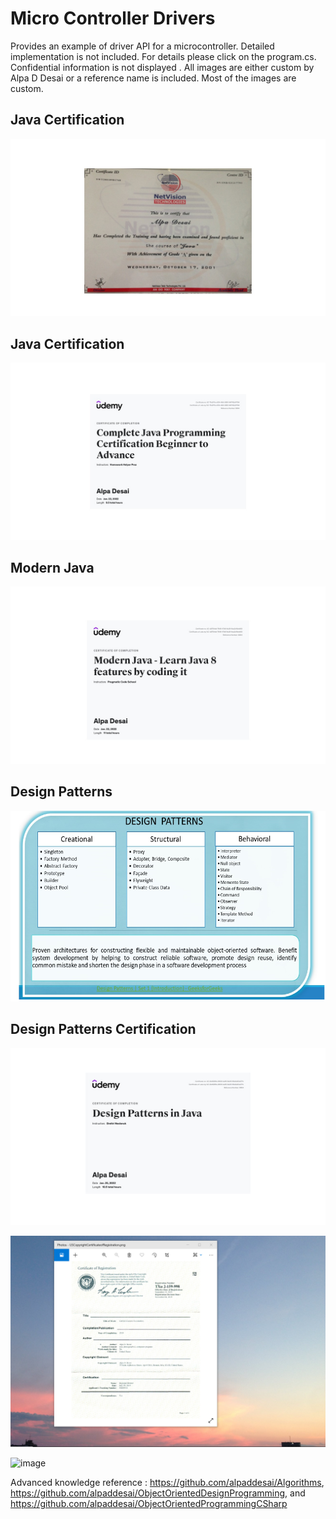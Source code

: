 # Micro Controller Drivers

Provides an example of driver API for a microcontroller. Detailed implementation is not included. For details please click on the program.cs. Confidential information is not displayed . All images are either custom by Alpa D Desai or a reference name is included. Most of the images are custom. 


## Java Certification
![image](Java.jpg)

## Java Certification 
![image](ProgramminginJava.jpg)

## Modern Java
![image](ModernJava.jpg)

## Design Patterns
![image](DesignPatterns.png)

## Design Patterns Certification
![image](DesignPatternsJavaCertificate.jpg)

![image](USCopyrightCertificate.png)

![image](Ethics.jgp)

Advanced knowledge reference : https://github.com/alpaddesai/Algorithms, https://github.com/alpaddesai/ObjectOrientedDesignProgramming, and https://github.com/alpaddesai/ObjectOrientedProgrammingCSharp


